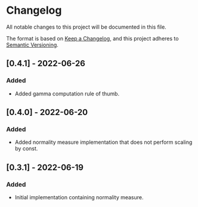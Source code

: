 # Changelog

All notable changes to this project will be documented in this file.

The format is based on [Keep a Changelog](https://keepachangelog.com/en/1.0.0/),
and this project adheres to [Semantic Versioning](https://semver.org/spec/v2.0.0.html).

## [0.4.1] - 2022-06-26

### Added

- Added gamma computation rule of thumb.

## [0.4.0] - 2022-06-20

### Added

- Added normality measure implementation that does not perform scaling by const.

## [0.3.1] - 2022-06-19

### Added

- Initial implementation containing normality measure.
